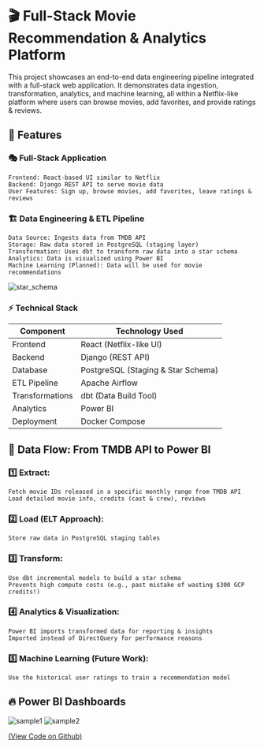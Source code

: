 # 🎬 Full-Stack Movie Recommendation & Analytics Platform


This project showcases an end-to-end data engineering pipeline integrated with a full-stack web application. It demonstrates data ingestion, transformation, analytics, and machine learning, all within a Netflix-like platform where users can browse movies, add favorites, and provide ratings & reviews.

## 🚀 Features


### 🎭 Full-Stack Application

    Frontend: React-based UI similar to Netflix
    Backend: Django REST API to serve movie data
    User Features: Sign up, browse movies, add favorites, leave ratings & reviews

### 🏗️ Data Engineering & ETL Pipeline

    Data Source: Ingests data from TMDB API
    Storage: Raw data stored in PostgreSQL (staging layer)
    Transformation: Uses dbt to transform raw data into a star schema
    Analytics: Data is visualized using Power BI
    Machine Learning (Planned): Data will be used for movie recommendations

![star_schema](/projects_media/data_engineering/star_schema.png)

### ⚡ Technical Stack
| Component | Technology Used |
| -- | -- |
| Frontend |	React (Netflix-like UI) |
| Backend |	Django (REST API) |
| Database |	PostgreSQL (Staging & Star Schema) |
| ETL Pipeline |	Apache Airflow |
| Transformations |	dbt (Data Build Tool) |
| Analytics |	Power BI |
| Deployment |	Docker Compose |


## 🔀 Data Flow: From TMDB API to Power BI

### 1️⃣ Extract:

    Fetch movie IDs released in a specific monthly range from TMDB API
    Load detailed movie info, credits (cast & crew), reviews

### 2️⃣ Load (ELT Approach):

    Store raw data in PostgreSQL staging tables

### 3️⃣ Transform:

    Use dbt incremental models to build a star schema
    Prevents high compute costs (e.g., past mistake of wasting $300 GCP credits!)

### 4️⃣ Analytics & Visualization:

    Power BI imports transformed data for reporting & insights
    Imported instead of DirectQuery for performance reasons

### 5️⃣ Machine Learning (Future Work):

    Use the historical user ratings to train a recommendation model

## 🔥 Power BI Dashboards

![sample1](/projects_media/data_engineering/bi_sample1.png)
![sample2](/projects_media/data_engineering/bi_sample2.png)


[(View Code on Github)](https://github.com/arjiomega/movie_recommendation_system)